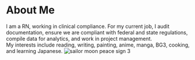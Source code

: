 # About Me
I am a RN, working in clinical compliance. For my current job, I audit documentation, ensure we are compliant with federal and state regulations, compile data for analytics, and work in project management.  
My interests include reading, writing, painting, anime, manga, BG3, cooking, and learning Japanese. 
![sailor moon peace sign 3](https://github.com/ammabe1/ammabe1-/assets/174738775/a0665a34-e9f5-49b7-a950-88e775f6386d)


